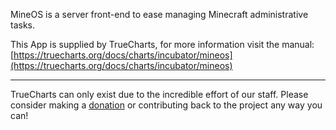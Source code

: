 MineOS is a server front-end to ease managing Minecraft administrative tasks.

This App is supplied by TrueCharts, for more information visit the manual: [https://truecharts.org/docs/charts/incubator/mineos](https://truecharts.org/docs/charts/incubator/mineos)

---

TrueCharts can only exist due to the incredible effort of our staff.
Please consider making a [donation](https://truecharts.org/docs/about/sponsor) or contributing back to the project any way you can!